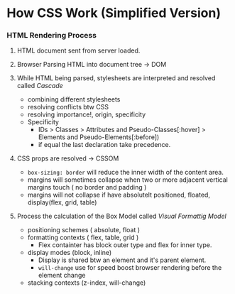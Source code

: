 # How CSS Work (Simplified Version)

### HTML Rendering Process
1. HTML document sent from server loaded.
2. Browser Parsing HTML into document tree -> DOM
3. While HTML being parsed, stylesheets are interpreted and resolved called *Cascade*
    -   combining different stylesheets
    -   resolving conflicts btw CSS
    -   resolving importance!, origin, specificity

    * Specificity
      - IDs > Classes > Attributes and Pseudo-Classes[:hover] > Elements and Pseudo-Elements[:before])
      - if equal the last declaration take precedence.

4. CSS props are resolved -> CSSOM
    *   `box-sizing: border` will reduce the inner width of the content area.
    *   margins will sometimes collapse when two or more adjacent vertical margins touch ( no border and padding ) 
    *   margins will not collapse if have absolutelt positioned, floated, display(flex, grid, table)
5. Process the calculation of the Box Model called *Visual Formattig Model*
    -  positioning schemes ( absolute, float )
    -  formatting contexts ( flex, table, grid )
        - Flex containter has block outer type and flex for inner type.
    -  display modes (block, inline)
        - Display is shared btw an element and it's parent element.
        - `will-change` use for speed boost browser rendering before the element change
    -  stacking contexts (z-index, will-change)

